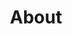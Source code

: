 ---
title: About
menu:
    main: 
        weight: 4
        params:
            icon: user

comments: false
---